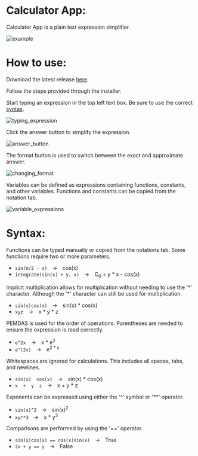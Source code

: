 # Calculator App:
Calculator App is a plain text expression simplifier.

![example](https://github.com/user-attachments/assets/63c7ff34-3a8d-4066-afbd-995be43806e1)

# How to use:

Download the latest release [here](https://github.com/2-adic/Calculator-App/releases/latest).

Follow the steps provided through the installer.

Start typing an expression in the top left text box. Be sure to use the correct [syntax](#syntax).

![typing_expression](https://github.com/user-attachments/assets/ee3b6552-ef8f-4b1f-9895-97fe06cf78de)

Click the answer button to simplify the expression.

![answer_button](https://github.com/user-attachments/assets/dfbfbfd4-7467-4d95-9bea-ce78af995753)

The format button is used to switch between the exact and approximate answer.

![changing_format](https://github.com/user-attachments/assets/458e0b2e-9b52-4546-833c-63cd998057f1)

Variables can be defined as expressions containing functions, constants, and other variables. Functions and constants can be copied from the notation tab.

![variable_expressions](https://github.com/user-attachments/assets/7d14f8c2-a7b3-4cf0-b297-81e291bbe3c1)

# Syntax:

Functions can be typed manually or copied from the notations tab. Some functions require two or more parameters.
- ````sin(π/2 - x)````&emsp;→&emsp;cos(x)
- ````integrate(sin(x) + y, x)````&emsp;→&emsp;C<sub>0</sub> + y * x - cos(x)

Implicit multiplication allows for multiplication without needing to use the '\*' character. Although the '\*' character can still be used for multiplication.
- ````sin(x)cos(x)````&emsp;→&emsp;sin(x) \* cos(x)
- ````xyz````&emsp;→&emsp;x \* y \* z

PEMDAS is used for the order of operations. Parentheses are needed to ensure the expression is read correctly.
- ````e^2x````&emsp;→&emsp;x * e<sup>2</sup>
- ````e^(2x)````&emsp;→&emsp;e<sup>2 * x</sup>

Whitespaces are ignored for calculations. This includes all spaces, tabs, and newlines.
- ````sin(x)  cos(x)````&emsp;→&emsp;sin(x) \* cos(x)
- ````x  +  y  z````&emsp;→&emsp;x + y \* z

Exponents can be expressed using either the '^' symbol or '**' operator.
- ````sin(x)^2````&emsp;→&emsp;sin(x)<sup>2</sup>
- ````xy**3````&emsp;→&emsp;x * y<sup>3</sup>

Comparisons are performed by using the '==' operator.
- ````sin(x)cos(x) == cos(x)sin(x)````&emsp;→&emsp;True
- ````2x + y == y````&emsp;→&emsp;False




























